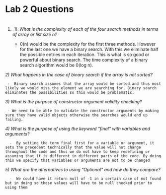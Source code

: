 ﻿# Lab 2 Questions

#

1. _1)__What is the complexity of each of the four search methods in terms of array or list size n?_

      - 0(n) would be the complexity for the first three methods. However for the last one we have a binary search. With this we eliminate half the possible entries in each iteration. This is what is so good or powerful about binary search. The time complexity of a binary search algorithm would be 0(log n).

_2)   What happens in the case of binary search if the array is not sorted?_

     -  Binary search assumes that the array would be sorted and thus most likely we would miss the element we are searching for. Binary search eliminates the possibilities so this would be problematic.

_3)    What is the purpose of constructor argument validity checking?_

     - We need to be able to validate the constructor arguments by making sure they have valid objects otherwise the searches would end up failing.

_4)    What is the purpose of using the keyword &quot;final&quot; with variables and arguments?_

      -  By setting the term final first for a variable or argument, it sets the precedent technically that the value will not change throughout the code and thus we do not have to keep redefining or assuming that it is different in different parts of the code. By doing this we specify that variables or arguments are not to be changed

_5)     What are the alternatives to using &quot;Optional&quot; and how do they compare?_

      -  We could have it return null of -1 in a certain case of not found but in doing so those values will have to be null checked prior to using them
